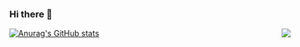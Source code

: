 ### Hi there 👋

<img align="right" src="https://github-readme-stats.vercel.app/api/top-langs/?username=cyz1901">

[![Anurag's GitHub stats](https://github-readme-stats.vercel.app/api?username=cyz1901)](https://github.com/anuraghazra/github-readme-stats)

<!--
**cyz1901/cyz1901** is a ✨ _special_ ✨ repository because its `README.md` (this file) appears on your GitHub profile.

Here are some ideas to get you started:

- 🔭 I’m currently working on ...
- 🌱 I’m currently learning ...
- 👯 I’m looking to collaborate on ...
- 🤔 I’m looking for help with ...
- 💬 Ask me about ...
- 📫 How to reach me: ...
- 😄 Pronouns: ...
- ⚡ Fun fact: ...
-->

